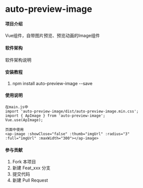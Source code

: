 # auto-preview-image

#### 项目介绍
Vue组件，自带图片预览、预览动画的Image组件

#### 软件架构
软件架构说明


#### 安装教程

1. npm install auto-preview-image --save

#### 使用说明

    在main.js中
    import 'auto-preview-image/dist/auto-preview-image.min.css';
    import { ApImage } from 'auto-preview-image';
    Vue.use(ApImage);

    页面中使用
    <ap-image :showClose="false" :thumb="imgUrl" :radius="3" :full="imgUrl" :maxWidth="300"></ap-image>

#### 参与贡献

1. Fork 本项目
2. 新建 Feat_xxx 分支
3. 提交代码
4. 新建 Pull Request
